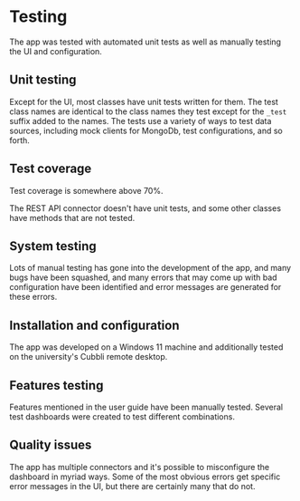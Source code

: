# Testing

The app was tested with automated unit tests as well as manually testing the UI and configuration.

## Unit testing

Except for the UI, most classes have unit tests written for them. The test class names are identical to the class names they test except for the `_test` suffix added to the names. The tests use a variety of ways to test data sources, including mock clients for MongoDb, test configurations, and so forth.

## Test coverage

Test coverage is somewhere above 70%.

The REST API connector doesn't have unit tests, and some other classes have methods that are not tested.

## System testing

Lots of manual testing has gone into the development of the app, and many bugs have been squashed, and many errors that may come up with bad configuration have been identified and error messages are generated for these errors.

## Installation and configuration

The app was developed on a Windows 11 machine and additionally tested on the university's Cubbli remote desktop.

## Features testing

Features mentioned in the user guide have been manually tested. Several test dashboards were created to test different combinations.

## Quality issues

The app has multiple connectors and it's possible to misconfigure the dashboard in myriad ways. Some of the most obvious errors get specific error messages in the UI, but there are certainly many that do not.
